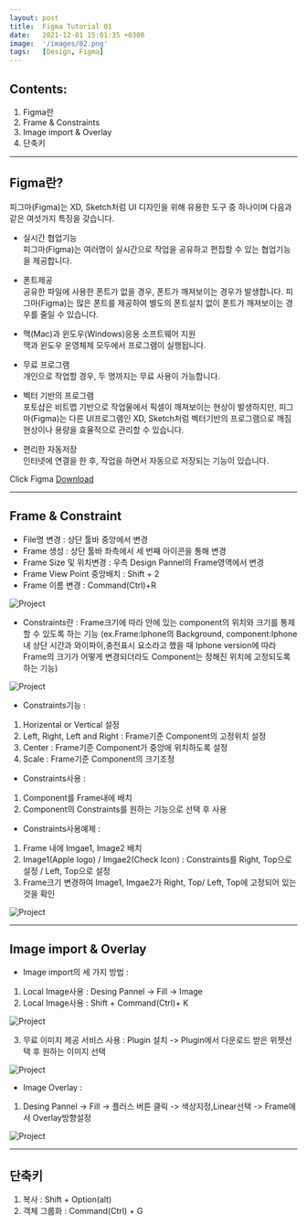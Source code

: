 ```yaml
---
layout: post
title:  Figma Tutorial 01
date:   2021-12-01 15:01:35 +0300
image:  '/images/02.png'
tags:   [Design, Figma]
---
```


## Contents:<br/>
1. Figma란<br/>
2. Frame & Constraints<br/>
3. Image import & Overlay<br/>
4. 단축키<br/>

___

## Figma란? 
피그마(Figma)는 XD, Sketch처럼 UI 디자인을 위해 유용한 도구 중 하나이며 다음과 같은 여섯가지 특징을 갖습니다.

* 실시간 협업기능<br/>
피그마(Figma)는 여러명이 실시간으로 작업을 공유하고 편집할 수 있는 협업기능을 제공합니다.

* 폰트제공<br/>
공유한 파일에 사용한 폰트가 없을 경우, 폰트가 깨져보이는 경우가 발생합니다. 피그마(Figma)는 많은 폰트를 제공하여 별도의 폰트설치 없이 폰트가 깨져보이는 경우를 줄일 수 있습니다.

* 맥(Mac)과 윈도우(Windows)응용 소프트웨어 지원<br/>
맥과 윈도우 운영체제 모두에서 프로그램이 실행됩니다.

* 무료 프로그램<br/>
개인으로 작업할 경우, 두 명까지는 무료 사용이 가능합니다.

* 벡터 기반의 프로그램<br/>
포토샵은 비트맵 기반으로 작업물에서 픽셀이 깨져보이는 현상이 발생하지만, 피그마(Figma)는 다른 UI프로그램인 XD, Sketch처럼 벡터기반의 프로그램으로 깨짐현상이나 용량을 효율적으로 관리할 수 있습니다.

* 편리한 자동저장<br/>
인터넷에 연결을 한 후, 작업을 하면서 자동으로 저장되는 기능이 있습니다.

Click Figma [Download](https://www.figma.com/downloads/)

___

## Frame & Constraint <br/>
* File명 변경 : 상단 툴바 중앙에서 변경<br/>
* Frame 생성 : 상단 툴바 좌측에서 세 번째 아이콘을 통해 변경<br/>
* Frame Size 및 위치변경 : 우측 Design Pannel의 Frame영역에서 변경<br/>
* Frame View Point 중앙배치 : Shift + 2<br/>
* Frame 이름 변경 : Command(Ctrl)+R <br/>
<img src="/images/Posting/Figma/Tutorial01_01.png" alt="Project">

* Constraints란 : Frame크기에 따라 안에 있는 component의 위치와 크기를 통제할 수 있도록 하는 기능 
(ex.Frame:Iphone의 Background, component:Iphone내 상단 시간과 와이파이,충전표시 요소라고 했을 때 Iphone version에 따라 Frame의 크기가 어떻게 변경되더라도 Component는 정해진 위치에 고정되도록 하는 기능)<br/>
<img src="/images/Posting/Figma/Tutorial01_02.png" alt="Project">

* Constraints기능 :<br/>
1. Horizental or Vertical 설정
2. Left, Right, Left and Right : Frame기준 Component의 고정위치 설정<br/>
3. Center : Frame기준 Component가 중앙에 위치하도록 설정<br/>
4. Scale : Frame기준 Component의 크기조정<br/>

* Constraints사용 : <br/>
1. Component를 Frame내에 배치<br/>
2. Component의 Constraints를 원하는 기능으로 선택 후 사용<br/>

* Constraints사용예제 : <br/>
1. Frame 내에 Imgae1, Image2 배치 <br/>
2. Image1(Apple logo) / Imgae2(Check Icon) : Constraints를 Right, Top으로 설정 / Left, Top으로 설정
3. Frame크기 변경하여 Image1, Imgae2가 Right, Top/ Left, Top에 고정되어 있는 것을 확인
<img src="/images/Posting/Figma/Tutorial01_03.png" alt="Project">

___

## Image import & Overlay<br/>

* Image import의 세 가지 방법 :<br/>
1. Local Image사용 : Desing Pannel -> Fill -> Image<br/>
2. Local Image사용 : Shift + Command(Ctrl)+ K<br/>
<img src="/images/Posting/Figma/Tutorial01_04.png" alt="Project">

3. 무료 이미지 제공 서비스 사용 : Plugin 설치 -> Plugin에서 다운로드 받은 위젯선택 후 원하는 이미지 선택 <br/>
<img src="/images/Posting/Figma/Tutorial01_05.png" alt="Project">

* Image Overlay :<br/>
1. Desing Pannel -> Fill -> 플러스 버튼 클릭 -> 색상지정,Linear선택 -> Frame에서 Overlay방향설정
<img src="/images/Posting/Figma/Tutorial01_05.png" alt="Project">

___

## 단축키 <br/>
1. 복사 : Shift + Option(alt)<br/>
2. 객체 그룹화 : Command(Ctrl) + G<br/>
